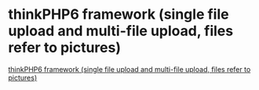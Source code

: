 # thinkPHP6 framework (single file upload and multi-file upload, files refer to pictures)
[thinkPHP6 framework (single file upload and multi-file upload, files refer to pictures)](https://aiwithcloud.com/2022/09/15/thinkphp6_framework_single_file_upload_and_multi_file_upload_files_refer_to_pictures/)